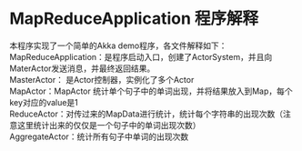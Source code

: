 # MapReduceApplication 程序解释
本程序实现了一个简单的Akka demo程序，各文件解释如下：  
MapReduceApplication：是程序启动入口，创建了ActorSystem，并且向MaterActor发送消息，并最终返回结果。  
MasterActor： 是Actor控制器，实例化了多个Actor  
MapActor：MapActor 统计单个句子中的单词出现，并将结果放入到Map，每个key对应的value是1  
ReduceActor：对传过来的MapData进行统计，统计每个字符串的出现次数（注意这里统计出来的仅仅是一个句子中的单词出现次数）  
AggregateActor：统计所有句子中单词的出现次数  

